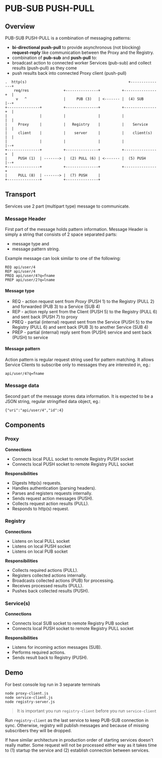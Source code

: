 # PUB-SUB PUSH-PULL

## Overview

PUB-SUB PUSH-PULL is a combination of messaging patterns:
* **bi-directional push-pull** to provide asynchronous (not blocking) **request-reply** like communication between the Proxy and the Registry.
* combination of **pub-sub** and **push-pull** to:
 * broadcast action to connected worker Services (pub-sub) and collect results (push-pull) as they come
 * push results back into connected Proxy client (push-pull)

 ```
 .  http(s)                                               +---------------+
     req/res                +---------------+          +---------------+  |
      v   ^                 |     PUB (3)   | <------- |  (4) SUB      |--+
 +---------------+          +---------------+          +---------------+  |
 |               |          |               |          |               |  |
 |     Proxy     |          |   Registry    |          |    Service    |  |
 |     client    |          |    server     |          |    client(s)  |  |
 |               |          |               |          |               |--+
 +---------------+          +---------------+          +---------------+  |
 |     PUSH (1)  | -------> |  (2) PULL (6) | <------- |  (5) PUSH     |--+
 +---------------+          +---------------+          +---------------+
 |     PULL (8)  | -------> |  (7) PUSH     |
 +---------------+          +---------------+
 ```

## Transport

Services use 2 part (multipart type) message to communicate.

### Message Header

First part of the message holds pattern information. 
Message Header is simply a string that consists of 2 space separated parts:
* message type and 
* message pattern string.

Example message can look similar to one of the following:
```
REQ api/user/4
REP api/user/4
PREQ api/user/4?q=fname
PREP api/user/2?q=lname
```

#### Message type

* REQ - action request sent from *Proxy* (PUSH 1) to the Registry (PULL 2) and forwarded (PUB 3) to  a Service (SUB 4)
* REP - action reply sent from the Client (PUSH 5) to the Registry (PULL 6) and sent back (PUSH 7) to proxy
* PREQ - partial (internal) request sent from the Service (PUSH 5) to the Registry (PULL 6) and sent back (PUB 3) to another Service (SUB 4)
* PREP - partial (internal) reply sent from (PUSH) service and sent back (PUSH) to service

#### Message pattern

Action pattern is regular request string used for pattern matching. 
It allows Service Clients to subscribe only to messages they are interested in, eg.:
```
api/user/4?q=fname
```


### Message data

Second part of the message stores data information. 
It is expected to be a JSON string, regular stringified data object, eg.:
```
{"uri":"api/user/4","id":4}
```

## Components

### Proxy

**Connections**

* Connects local PULL socket to remote Registry PUSH socket
* Connects local PUSH socket to remote Registry PULL socket

**Responsibilities**

* Digests http(s) requests.
* Handles authentication (parsing headers).
* Parses and registers requests internally.
* Sends request action messages (PUSH).
* Collects request action results (PULL).
* Responds to http(s) request.

### Registry

**Connections**

* Listens on local PULL socket
* Listens on local PUSH socket
* Listens on local PUB socket

**Responsibilities**

* Collects required actions (PULL).
* Registers collected actions internally.
* Broadcasts collected actions (PUB) for processing.
* Receives processed results (PULL).
* Pushes back collected results (PUSH).

### Service(s)

**Connections**

* Connects local SUB socket to remote Registry PUB socket
* Connects local PUSH socket to remote Registry PULL socket

**Responsibilities**

* Listens for incoming action messages (SUB).
* Performs required actions.
* Sends result back to Registry (PUSH).

## Demo

For best console log run in 3 separate terminals
```
node proxy-client.js
node service-client.js
node registry-server.js
```

> It is important you run `registry-client` before you run `service-client`

Run `registry-client` as the last service to keep PUB-SUB connection in sync. 
Otherwise, registry will publish messages and because of missing subscribers they will be dropped.

If have similar architecture in production order of starting services doesn't really matter. 
Some request will not be processed either way as it takes time to 
(1) startup the service and
(2) establish connection between services.